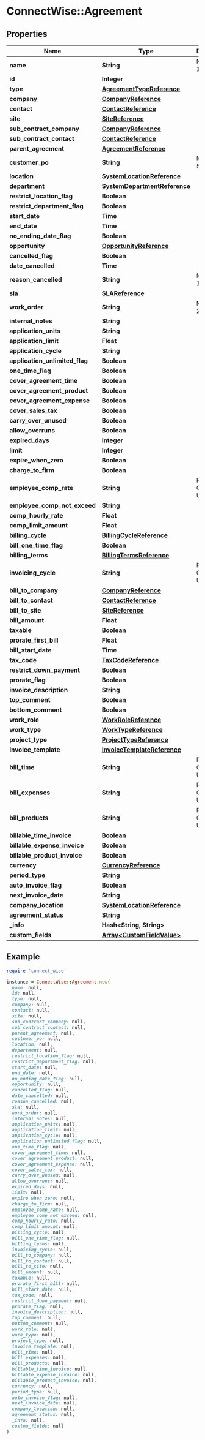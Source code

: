 # ConnectWise::Agreement

## Properties

| Name | Type | Description | Notes |
| ---- | ---- | ----------- | ----- |
| **name** | **String** |  Max length: 100; |  |
| **id** | **Integer** |  | [optional] |
| **type** | [**AgreementTypeReference**](AgreementTypeReference.md) |  | [optional] |
| **company** | [**CompanyReference**](CompanyReference.md) |  | [optional] |
| **contact** | [**ContactReference**](ContactReference.md) |  | [optional] |
| **site** | [**SiteReference**](SiteReference.md) |  | [optional] |
| **sub_contract_company** | [**CompanyReference**](CompanyReference.md) |  | [optional] |
| **sub_contract_contact** | [**ContactReference**](ContactReference.md) |  | [optional] |
| **parent_agreement** | [**AgreementReference**](AgreementReference.md) |  | [optional] |
| **customer_po** | **String** |  Max length: 50; | [optional] |
| **location** | [**SystemLocationReference**](SystemLocationReference.md) |  | [optional] |
| **department** | [**SystemDepartmentReference**](SystemDepartmentReference.md) |  | [optional] |
| **restrict_location_flag** | **Boolean** |  | [optional] |
| **restrict_department_flag** | **Boolean** |  | [optional] |
| **start_date** | **Time** |  | [optional] |
| **end_date** | **Time** |  | [optional] |
| **no_ending_date_flag** | **Boolean** |  | [optional] |
| **opportunity** | [**OpportunityReference**](OpportunityReference.md) |  | [optional] |
| **cancelled_flag** | **Boolean** |  | [optional] |
| **date_cancelled** | **Time** |  | [optional] |
| **reason_cancelled** | **String** |  Max length: 100; | [optional] |
| **sla** | [**SLAReference**](SLAReference.md) |  | [optional] |
| **work_order** | **String** |  Max length: 20; | [optional] |
| **internal_notes** | **String** |  | [optional] |
| **application_units** | **String** |  | [optional] |
| **application_limit** | **Float** |  | [optional] |
| **application_cycle** | **String** |  | [optional] |
| **application_unlimited_flag** | **Boolean** |  | [optional] |
| **one_time_flag** | **Boolean** |  | [optional] |
| **cover_agreement_time** | **Boolean** |  | [optional] |
| **cover_agreement_product** | **Boolean** |  | [optional] |
| **cover_agreement_expense** | **Boolean** |  | [optional] |
| **cover_sales_tax** | **Boolean** |  | [optional] |
| **carry_over_unused** | **Boolean** |  | [optional] |
| **allow_overruns** | **Boolean** |  | [optional] |
| **expired_days** | **Integer** |  | [optional] |
| **limit** | **Integer** |  | [optional] |
| **expire_when_zero** | **Boolean** |  | [optional] |
| **charge_to_firm** | **Boolean** |  | [optional] |
| **employee_comp_rate** | **String** |  Required On Updates; | [optional] |
| **employee_comp_not_exceed** | **String** |  | [optional] |
| **comp_hourly_rate** | **Float** |  | [optional] |
| **comp_limit_amount** | **Float** |  | [optional] |
| **billing_cycle** | [**BillingCycleReference**](BillingCycleReference.md) |  | [optional] |
| **bill_one_time_flag** | **Boolean** |  | [optional] |
| **billing_terms** | [**BillingTermsReference**](BillingTermsReference.md) |  | [optional] |
| **invoicing_cycle** | **String** |  Required On Updates; | [optional] |
| **bill_to_company** | [**CompanyReference**](CompanyReference.md) |  | [optional] |
| **bill_to_contact** | [**ContactReference**](ContactReference.md) |  | [optional] |
| **bill_to_site** | [**SiteReference**](SiteReference.md) |  | [optional] |
| **bill_amount** | **Float** |  | [optional] |
| **taxable** | **Boolean** |  | [optional] |
| **prorate_first_bill** | **Float** |  | [optional] |
| **bill_start_date** | **Time** |  | [optional] |
| **tax_code** | [**TaxCodeReference**](TaxCodeReference.md) |  | [optional] |
| **restrict_down_payment** | **Boolean** |  | [optional] |
| **prorate_flag** | **Boolean** |  | [optional] |
| **invoice_description** | **String** |  | [optional] |
| **top_comment** | **Boolean** |  | [optional] |
| **bottom_comment** | **Boolean** |  | [optional] |
| **work_role** | [**WorkRoleReference**](WorkRoleReference.md) |  | [optional] |
| **work_type** | [**WorkTypeReference**](WorkTypeReference.md) |  | [optional] |
| **project_type** | [**ProjectTypeReference**](ProjectTypeReference.md) |  | [optional] |
| **invoice_template** | [**InvoiceTemplateReference**](InvoiceTemplateReference.md) |  | [optional] |
| **bill_time** | **String** |  Required On Updates; | [optional] |
| **bill_expenses** | **String** |  Required On Updates; | [optional] |
| **bill_products** | **String** |  Required On Updates; | [optional] |
| **billable_time_invoice** | **Boolean** |  | [optional] |
| **billable_expense_invoice** | **Boolean** |  | [optional] |
| **billable_product_invoice** | **Boolean** |  | [optional] |
| **currency** | [**CurrencyReference**](CurrencyReference.md) |  | [optional] |
| **period_type** | **String** |  | [optional] |
| **auto_invoice_flag** | **Boolean** |  | [optional] |
| **next_invoice_date** | **String** |  | [optional] |
| **company_location** | [**SystemLocationReference**](SystemLocationReference.md) |  | [optional] |
| **agreement_status** | **String** |  | [optional] |
| **_info** | **Hash&lt;String, String&gt;** |  | [optional] |
| **custom_fields** | [**Array&lt;CustomFieldValue&gt;**](CustomFieldValue.md) |  | [optional] |

## Example

```ruby
require 'connect_wise'

instance = ConnectWise::Agreement.new(
  name: null,
  id: null,
  type: null,
  company: null,
  contact: null,
  site: null,
  sub_contract_company: null,
  sub_contract_contact: null,
  parent_agreement: null,
  customer_po: null,
  location: null,
  department: null,
  restrict_location_flag: null,
  restrict_department_flag: null,
  start_date: null,
  end_date: null,
  no_ending_date_flag: null,
  opportunity: null,
  cancelled_flag: null,
  date_cancelled: null,
  reason_cancelled: null,
  sla: null,
  work_order: null,
  internal_notes: null,
  application_units: null,
  application_limit: null,
  application_cycle: null,
  application_unlimited_flag: null,
  one_time_flag: null,
  cover_agreement_time: null,
  cover_agreement_product: null,
  cover_agreement_expense: null,
  cover_sales_tax: null,
  carry_over_unused: null,
  allow_overruns: null,
  expired_days: null,
  limit: null,
  expire_when_zero: null,
  charge_to_firm: null,
  employee_comp_rate: null,
  employee_comp_not_exceed: null,
  comp_hourly_rate: null,
  comp_limit_amount: null,
  billing_cycle: null,
  bill_one_time_flag: null,
  billing_terms: null,
  invoicing_cycle: null,
  bill_to_company: null,
  bill_to_contact: null,
  bill_to_site: null,
  bill_amount: null,
  taxable: null,
  prorate_first_bill: null,
  bill_start_date: null,
  tax_code: null,
  restrict_down_payment: null,
  prorate_flag: null,
  invoice_description: null,
  top_comment: null,
  bottom_comment: null,
  work_role: null,
  work_type: null,
  project_type: null,
  invoice_template: null,
  bill_time: null,
  bill_expenses: null,
  bill_products: null,
  billable_time_invoice: null,
  billable_expense_invoice: null,
  billable_product_invoice: null,
  currency: null,
  period_type: null,
  auto_invoice_flag: null,
  next_invoice_date: null,
  company_location: null,
  agreement_status: null,
  _info: null,
  custom_fields: null
)
```

